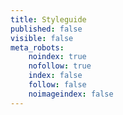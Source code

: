 ```yaml
---
title: Styleguide
published: false
visible: false
meta_robots:
    noindex: true
    nofollow: true
    index: false
    follow: false
    noimageindex: false
---
```


